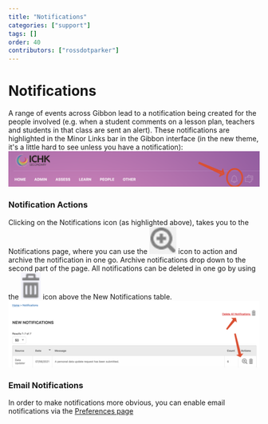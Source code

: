 ```yaml
---
title: "Notifications"
categories: ["support"]
tags: []
order: 40
contributors: ["rossdotparker"]
---
```


# Notifications

A range of events across Gibbon lead to a notification being created for the people involved (e.g. when a student comments on a lesson plan, teachers and students in that class are sent an alert). These notifications are highlighted in the Minor Links bar in the Gibbon interface (in the new theme, it's a little hard to see unless you have a notification): ![Notifications_1](/img/teachers/notifications.png)

### Notification Actions

Clicking on the Notifications icon (as highlighted above), takes you to the Notifications page, where you can use the ![Notifications_3](/img/teachers/general/Notifications_3.png?classes=inline) icon to action and archive the notification in one go. Archive notifications drop down to the second part of the page. All notifications can be deleted in one go by using the ![Notifications_4](/img/teachers/general/Notifications_4.png?classes=inline) icon above the New Notifications table. ![Notifications_2](/img/teachers/notifications-actions.png)

### Email Notifications

In order to make notifications more obvious, you can enable email notifications via the [Preferences page](preferences.md)
